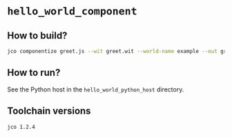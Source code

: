 # `hello_world_component`

## How to build?

```bash
jco componentize greet.js --wit greet.wit --world-name example --out greet.wasm --disable stdio random clocks
```

## How to run?

See the Python host in the `hello_world_python_host` directory.

## Toolchain versions

```bash
jco 1.2.4
```

